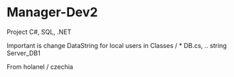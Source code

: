 # Manager-Dev2
Project C#, SQL, .NET

Important is change DataString for local 
users in Classes / * DB.cs, .. string Server_DB1

From holanel / czechia
